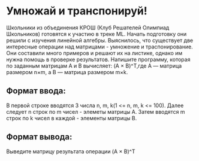 # Умножай и транспонируй!

Школьники из объединения КРОШ (Клуб Решателей Олимпиад Школьников) готовятся к участию в треке ML. 
Начать подготовку они решили с изучения линейной алгебры. 
Выяснилось, что существует две интересные операции над матрицами - умножение и траспонирование. 
Они составили много примеров и решают их на листике, однако им нужна помощь в проверке результатов. 
Напишите программу, которая по заданным матрицам A и B вычисляет:
(A × B)^T,где A — матрица размером n×m, а B — матрица размером m×k.

## Формат ввода:
В первой строке вводятся 3 числа n, m, k(1 <= n, m, k <= 100).
Далее следует n строк по m чисел - элеметы матрицы А.
Затем вводятся m строк по k чисел в каждой - элементы матрицы B.

## Формат вывода:
Выведите матрицу результата операции (A × B)^T